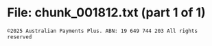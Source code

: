 ﻿# File: chunk_001812.txt (part 1 of 1)
```
©2025 Australian Payments Plus. ABN: 19 649 744 203 All rights reserved
```

